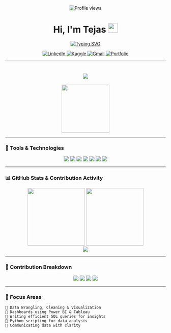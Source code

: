 

<div id="header" align="center">
  <img src="https://komarev.com/ghpvc/?username=tejas-0905&label=PROFILE+VIEWS&color=0066CC&style=flat" alt="Profile views"/>
  <h1>
    Hi, I'm Tejas 
    <img src="https://media.giphy.com/media/hvRJCLFzcasrR4ia7z/giphy.gif" width="30px"/>
  </h1>
  <p align="center">
    <a href="https://github.com/tejas-0905">
      <img src="https://readme-typing-svg.herokuapp.com?font=Fira+Code&weight=600&size=25&duration=4000&color=0066CC&center=true&vCenter=true&width=435&lines=Data+Analyst;BI+Developer;SQL+Expert;Front-End+Developer" alt="Typing SVG" />
    </a>
  </p>

  <div>
    <a href="https://linkedin.com/in/your-linkedin-profile" target="_blank">
      <img src="https://img.shields.io/badge/LinkedIn-0077B5?style=for-the-badge&logo=linkedin&logoColor=white" alt="LinkedIn"/>
    </a>
    <a href="https://www.kaggle.com/your-kaggle-username" target="_blank">
      <img src="https://img.shields.io/badge/Kaggle-20BEFF?style=for-the-badge&logo=Kaggle&logoColor=white" alt="Kaggle"/>
    </a>
    <a href="mailto:your.email@example.com">
      <img src="https://img.shields.io/badge/Gmail-D14836?style=for-the-badge&logo=gmail&logoColor=white" alt="Gmail"/>
    </a>
    <a href="https://your-portfolio-website.com" target="_blank">
      <img src="https://img.shields.io/badge/Portfolio-343434?style=for-the-badge&logo=google-chrome&logoColor=white" alt="Portfolio"/>
    </a>
  </div>
</div>

---
<!-- Animated GitHub Profile for Tejas -->

<h1 align="center">
  <img src="https://readme-typing-svg.herokuapp.com/?lines=Hi+there+👋+I'm+Tejas;Data+Analyst+|+SQL+|+Power+BI+|+Tableau;Welcome+to+my+GitHub!&center=true&size=24">
</h1>

<p align="center">
  <img src="https://media.giphy.com/media/26Ff9KQj5Km5dPxGo/giphy.gif" width="150" height="150" />
</p>

---

### 🚀 Tools & Technologies

<p align="center">
  <img src="https://img.shields.io/badge/SQL-336791?style=for-the-badge&logo=postgresql&logoColor=white" />
  <img src="https://img.shields.io/badge/MySQL-4479A1?style=for-the-badge&logo=mysql&logoColor=white" />
  <img src="https://img.shields.io/badge/Power%20BI-F2C811?style=for-the-badge&logo=powerbi&logoColor=black" />
  <img src="https://img.shields.io/badge/Tableau-E97627?style=for-the-badge&logo=tableau&logoColor=white" />
  <img src="https://img.shields.io/badge/Python-3776AB?style=for-the-badge&logo=python&logoColor=white" />
  <img src="https://img.shields.io/badge/Excel-217346?style=for-the-badge&logo=microsoft-excel&logoColor=white" />
  <img src="https://img.shields.io/badge/GitHub-181717?style=for-the-badge&logo=github&logoColor=white" />
</p>

---

### 📊 GitHub Stats & Contribution Activity

<div align="center">
  <img src="https://github-readme-stats.vercel.app/api?username=tejas-0905&show_icons=true&theme=radical&hide_title=true" height="180px" />
  <img src="https://github-readme-stats.vercel.app/api/top-langs/?username=tejas-0905&layout=compact&theme=radical&hide=html" height="180px" />
</div>

<div align="center">
  <img src="https://github-readme-activity-graph.cyclic.app/graph?username=tejas-0905&theme=rogue&area=true" />
</div>

---

### 🧩 Contribution Breakdown

<div align="center">
  <img src="https://github-profile-summary-cards.vercel.app/api/cards/profile-details?username=tejas-0905&theme=tokyonight" />
  <img src="https://github-profile-summary-cards.vercel.app/api/cards/productive-time?username=tejas-0905&theme=tokyonight&utcOffset=+5.5" />
  <img src="https://github-profile-summary-cards.vercel.app/api/cards/repos-per-language?username=tejas-0905&theme=tokyonight" />
  <img src="https://github-profile-summary-cards.vercel.app/api/cards/most-commit-language?username=tejas-0905&theme=tokyonight" />
</div>

---

### 🎯 Focus Areas

```text
🔸 Data Wrangling, Cleaning & Visualization  
🔸 Dashboards using Power BI & Tableau  
🔸 Writing efficient SQL queries for insights  
🔸 Python scripting for data analysis  
🔸 Communicating data with clarity

